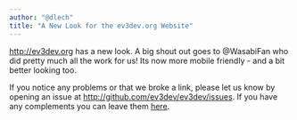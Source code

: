 ```yaml
---
author: "@dlech"
title: "A New Look for the ev3dev.org Website"
---
```


<http://ev3dev.org> has a new look. A big shout out goes to @WasabiFan who did
pretty much all the work for us! Its now more mobile friendly - and a bit better
looking too.

If you notice any problems or that we broke a link, please let us know by opening
an issue at <http://github.com/ev3dev/ev3dev/issues>. If you have any complements
you can leave them [here](https://github.com/ev3dev/ev3dev.github.io/pull/70).
